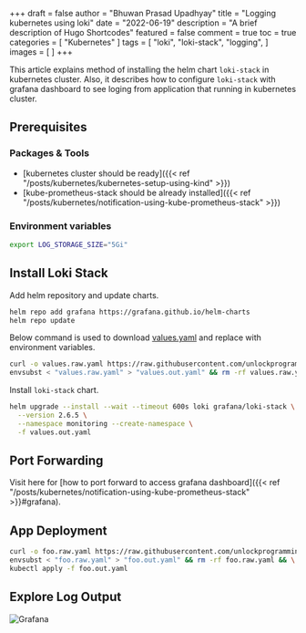 +++
draft = false
author = "Bhuwan Prasad Upadhyay"
title = "Logging kubernetes using loki"
date = "2022-06-19"
description = "A brief description of Hugo Shortcodes"
featured = false
comment = true
toc = true
categories = [
  "Kubernetes"
]
tags = [
    "loki",
    "loki-stack",
    "logging",
]
images = [
]
+++

This article explains method of installing the helm chart `loki-stack` in kubernetes cluster. Also, it describes how to configure `loki-stack` with grafana dashboard to see loging from application that running in kubernetes cluster.

<!--more-->

## Prerequisites

### Packages & Tools

- [kubernetes cluster should be ready]({{< ref "/posts/kubernetes/kubernetes-setup-using-kind" >}})
- [kube-prometheus-stack should be already installed]({{< ref "/posts/kubernetes/notification-using-kube-prometheus-stack" >}})

### Environment variables

```bash
export LOG_STORAGE_SIZE="5Gi"
```

## Install Loki Stack

Add helm repository and update charts.

```bash
helm repo add grafana https://grafana.github.io/helm-charts
helm repo update
```

Below command is used to download [values.yaml](https://raw.githubusercontent.com/unlockprogramming/kubernetes/main/logging-kubernetes-using-loki/values.yaml) and replace with environment variables.

```bash
curl -o values.raw.yaml https://raw.githubusercontent.com/unlockprogramming/kubernetes/main/logging-kubernetes-using-loki/values.yaml && \
envsubst < "values.raw.yaml" > "values.out.yaml" && rm -rf values.raw.yaml
```

Install `loki-stack` chart.

```bash
helm upgrade --install --wait --timeout 600s loki grafana/loki-stack \
  --version 2.6.5 \
  --namespace monitoring --create-namespace \
  -f values.out.yaml
```

## Port Forwarding

Visit here for [how to port forward to access grafana dashboard]({{< ref "/posts/kubernetes/notification-using-kube-prometheus-stack" >}}#grafana).

## App Deployment

```bash
curl -o foo.raw.yaml https://raw.githubusercontent.com/unlockprogramming/kubernetes/main/logging-kubernetes-using-loki/deployment.yaml && \
envsubst < "foo.raw.yaml" > "foo.out.yaml" && rm -rf foo.raw.yaml && \
kubectl apply -f foo.out.yaml
```

## Explore Log Output

![Grafana](/images/posts/loki-logging-output.png?width=800px&height=700px)
